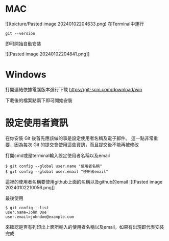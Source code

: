 # MAC 

![](picture/Pasted image 20240102204633.png)
在Terminal中運行
```
git --version
```
即可開始自動安裝

 ![[Pasted image 20240102204841.png]]


# Windows
打開連結依據電腦版本進行下載
https://git-scm.com/download/win

下載後的檔案點兩下即可開始安裝


# 設定使用者資訊
在你安裝 Git 後首先應該做的事是設定使用者名稱及電子郵件。 這一點非常重要，因為每次 Git 的提交會使用這些資訊，而且提交後不能再被修改

打開cmd或是terminal輸入設定使用者名稱以及email
```
$ git config --global user.name "使用者名稱"
$ git config --global user.email "使用者email"
```

這裡的使用者名稱要使用github上面的名稱以及github的email
![[Pasted image 20240102210056.png]]

最後使用
```
$ git config --list
user.name=John Doe
user.email=johndoe@example.com
```
來確認是否有列印出上面所輸入的使用者名稱以及email，如果有出現即代表安裝完成
